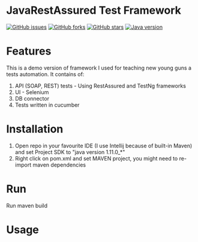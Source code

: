 # JavaRestAssured Test Framework
[![GitHub issues](https://img.shields.io/github/issues/przemastro/java-soap-rest-db-ui-framework)](https://github.com/przemastro/java-soap-rest-db-ui-framework/issues)
[![GitHub forks](https://img.shields.io/github/forks/przemastro/java-soap-rest-db-ui-framework)](https://github.com/przemastro/java-soap-rest-db-ui-framework/network)
[![GitHub stars](https://img.shields.io/github/stars/przemastro/java-soap-rest-db-ui-framework)](https://github.com/przemastro/java-soap-rest-db-ui-framework/stargazers)
[![Java version](https://img.shields.io/badge/Java-1.11-%23b07219)](https://github.com/przemastro/java-soap-rest-db-ui-framework)

# Features
This is a demo version of framework I used for teaching new young guns a tests automation. It contains of:

1. API (SOAP, REST) tests - Using RestAssured and TestNg frameworks
2. UI - Selenium
3. DB connector
4. Tests written in cucumber

# Installation

1. Open repo in your favourite IDE (I use Intellij because of built-in Maven) and set Project SDK to "java version 1.11.0_*"
2. Right click on pom.xml and set MAVEN project, you might need to re-import maven dependencies

# Run

Run maven build

# Usage

